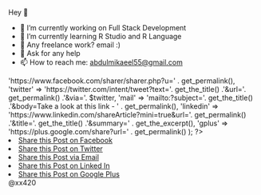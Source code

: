 Hey 👋

- 🔭 I’m currently working on Full Stack Development
- 👯 I’m currently learning R Studio and R Language
- 💼 Any freelance work? email :)
- 💬 Ask for any help
- 📫 How to reach me: abdulmikaeel55@gmail.com









<?php
    // Get access to $post object
    global $post;
    
    // Get twitter handle
    $twitter = get_field('twitter', 'options');
    
    // define links
    $links = array(
        'facebook' => 'https://www.facebook.com/sharer/sharer.php?u=' . get_permalink(),
        'twitter'  => 'https://twitter.com/intent/tweet?text='. get_the_title() .'&url='. get_permalink() .'&via='. $twitter,
        'mail'     => 'mailto:?subject='. get_the_title() .'&body=Take a look at this link - ' . get_permalink(),
        'linkedin' => 'https://www.linkedin.com/shareArticle?mini=true&url='. get_permalink() .'&title='. get_the_title() .'&summary=' . get_the_excerpt(),
        'gplus'    => 'https://plus.google.com/share?url=' . get_permalink()
    );
?>

<nav class="share" role="menu" aria-label="Share Links">
    <li class="share__item">
        <a href="<?php echo $links['facebook']; ?>" class="share__link"><span class="icon icon--xlarge icon--social-fb"></span><span class="is-hidden">Share this Post on Facebook</span></a>
    </li>
    <li class="share__item">
        <a href="<?php echo $links['twitter']; ?>" class="share__link"><span class="icon icon--xlarge icon--social-tw"></span><span class="is-hidden">Share this Post on Twitter</span></a>
    </li>
    <li class="share__item">
        <a href="<?php echo $links['mail']; ?>" class="share__link"><span class="icon icon--xlarge icon--social-mail"></span><span class="is-hidden">Share this Post via Email</span></a>
    </li>
    <li class="share__item">
        <a href="<?php echo $links['linkedin']; ?>" class="share__link"><span class="icon icon--xlarge icon--social-li"></span><span class="is-hidden">Share this Post on Linked In</span></a>
    </li>
    <li class="share__item">
        <a href="<?php echo $links['gplus']; ?>" class="share__link"><span class="icon icon--xlarge icon--social-gp"></span><span class="is-hidden">Share this Post on Google Plus</span></a>
    </li>
</nav>
@xx420
 
